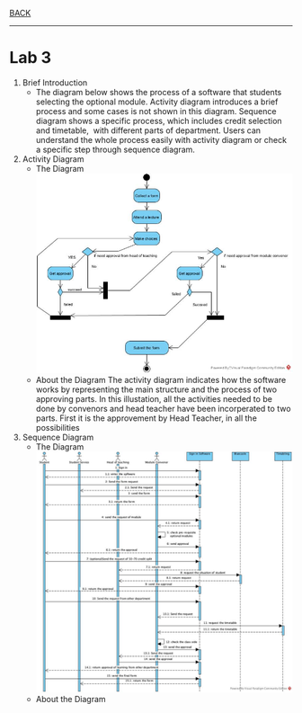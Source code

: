 [BACK](../README.md)
***
# Lab 3
1. Brief Introduction
	- The diagram below shows the process of a software that students selecting the optional module. 
	Activity diagram introduces a brief process and some cases is not shown in this diagram. 
	Sequence diagram shows a specific process, which includes credit selection and timetable,  with different parts of department. 
	Users can understand the whole process easily with activity diagram or check a specific step through sequence diagram.
2. Activity Diagram
	- The Diagram
		![Activity](/images/lab3/ac.jpg)
	- About the Diagram
		The activity diagram indicates how the software works by representing the main structure and the process of two approving parts.
		In this illustation, all the activities needed to be done by convenors and head teacher have been incorperated to two parts.
		First it is the approvement by Head Teacher, in all the possibilities 
3. Sequence Diagram
	- The Diagram
        ![Sequence](/images/lab3/sd.jpg)
	- About the Diagram
